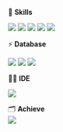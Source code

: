 🚀 **Skills**

![](https://img.shields.io/badge/Java-ED8B00?style=for-the-badge&logo=openjdk&logoColor=white) ![](https://img.shields.io/badge/Spring-6DB33F?style=for-the-badge&logo=spring&logoColor=white) ![](https://img.shields.io/badge/JavaScript-F7DF1E?style=for-the-badge&logo=JavaScript&logoColor=white) ![](https://img.shields.io/badge/HTML5-E34F26?style=for-the-badge&logo=html5&logoColor=white) ![](https://img.shields.io/badge/CSS-239120?&style=for-the-badge&logo=css3&logoColor=white)


⚡ **Database**

![](https://img.shields.io/badge/Oracle-F80000?style=for-the-badge&logo=oracle&logoColor=black) ![](https://img.shields.io/badge/PostgreSQL-316192?style=for-the-badge&logo=postgresql&logoColor=white) ![](https://img.shields.io/badge/MariaDB-003545?style=for-the-badge&logo=mariadb&logoColor=white)


👩‍💻 **IDE**

![](https://img.shields.io/badge/Eclipse-2C2255?style=for-the-badge&logo=eclipse&logoColor=white)


🗂️ **Achieve** </br>
<a href="https://hhpluscertificateofcompletion.oopy.io/">
  <img src="https://static.spartacodingclub.kr/hanghae99/plus/completion/badge_purple.svg" />
</a>
